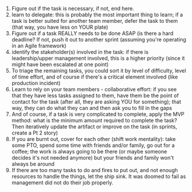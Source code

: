 1) Figure out if the task is necessary, if not, end here.
2) learn to delegate: this is probably the most important thing to learn; if a task is better suited for another team member, defer the task to them (that way, you have less on YOUR plate)
3) Figure out if a task REALLY needs to be done ASAP (is there a hard deadline? If not, push it out to another sprint (assuming you're operating in an Agile framework)
4) identify the stakeholder(s) involved in the task: if there is leadership/upper management involved, this is a higher priority (since it might have been escalated at one point)
5) To triage the remaining tasks, you could sort it by level of difficulty, level of time effort, and of course if there's a critical element involved (like production incident)
6) Learn to rely on your team members - collaborative effort: if you see that they have less tasks assigned to them, have them be the point of contact for the task (after all, they are asking YOU for something); that way, they can do what they can and then ask you to fill in the gaps
7) And of course, if a task is very complicated to complete, apply the MVP method: what is the minimum amount required to complete the task? Then iteratively update the artifact or improve on the task (in sprints, create a Pt 2 story)
8) If you are burnt out, cover for each other (shift work mentality): take some PTO, spend some time with friends and/or family, go out for a coffee; the work is always going to be there (or maybe someone decides it's not needed anymore) but your friends and family won't always be around
9) If there are too many tasks to do and fires to put out, and not enough resources to handle the things, let the ship sink. It was doomed to fail as management did not do their job properly.

